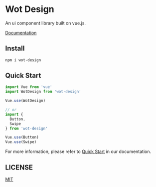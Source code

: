 # Wot Design

An ui component library built on vue.js.

[Documentation](http://ftf.jd.com/wot-design/)

## Install

```bash
npm i wot-design
```

## Quick Start

```javascript
import Vue from 'vue'
import WotDesign from 'wot-design'

Vue.use(WotDesign)

// or
import {
  Button,
  Swipe
} from 'wot-design'

Vue.use(Button)
Vue.use(Swipe)
```

For more information, please refer to [Quick Start](http://ftf.jd.com/wot-design/#/components/quickUse) in our documentation.

## LICENSE

[MIT](https://github.com/jd-ftf/wot-design/blob/dev/LICENSE)
